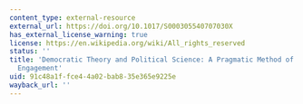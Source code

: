 ```yaml
---
content_type: external-resource
external_url: https://doi.org/10.1017/S000305540707030X
has_external_license_warning: true
license: https://en.wikipedia.org/wiki/All_rights_reserved
status: ''
title: 'Democratic Theory and Political Science: A Pragmatic Method of Constructive
  Engagement'
uid: 91c48a1f-fce4-4a02-bab8-35e365e9225e
wayback_url: ''
---
```

